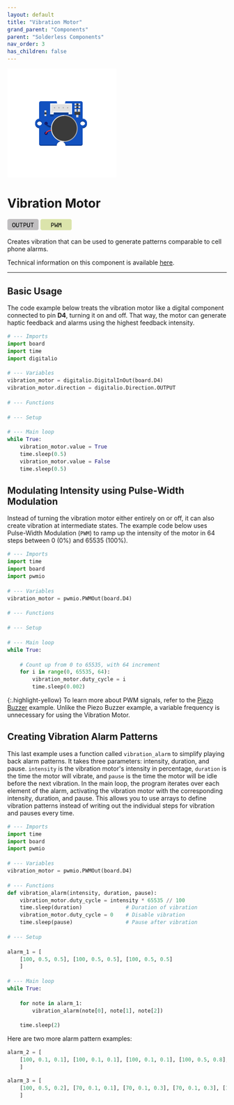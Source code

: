 ```yaml
---
layout: default
title: "Vibration Motor"
grand_parent: "Components"
parent: "Solderless Components"
nav_order: 3
has_children: false
---
```


<img src="assets/Grove-Vibration-Motor.png" alt="Vibration Motor" width="250"/>

# Vibration Motor
<a href="../../glossary/glossary"><img src="../../glossary/assets/output.png" alt="Output" width="72"/></a> <a href="../../glossary/glossary"><img src="../../glossary/assets/pwm.png" alt="PWM" width="72"/></a>

Creates vibration that can be used to generate patterns comparable to cell phone alarms.

Technical information on this component is available [here](https://wiki.seeedstudio.com/Grove-Vibration_Motor/).

---

## Basic Usage
The code example below treats the vibration motor like a digital component connected to pin **D4**, turning it on and off. That way, the motor can generate haptic feedback and alarms using the highest feedback intensity.
```python
# --- Imports
import board
import time
import digitalio

# --- Variables
vibration_motor = digitalio.DigitalInOut(board.D4)
vibration_motor.direction = digitalio.Direction.OUTPUT

# --- Functions

# --- Setup

# --- Main loop
while True:
    vibration_motor.value = True
    time.sleep(0.5)
    vibration_motor.value = False
    time.sleep(0.5)
```

## Modulating Intensity using Pulse-Width Modulation

Instead of turning the vibration motor either entirely on or off, it can also create vibration at intermediate states. The example code below uses Pulse-Width Modulation (`PWM`) to ramp up the intensity of the motor in 64 steps between 0 (0%) and 65535 (100%).

```python
# --- Imports
import time
import board
import pwmio

# --- Variables
vibration_motor = pwmio.PWMOut(board.D4)

# --- Functions

# --- Setup

# --- Main loop
while True:
    
    # Count up from 0 to 65535, with 64 increment
    for i in range(0, 65535, 64):
        vibration_motor.duty_cycle = i
        time.sleep(0.002)
```

{:.highlight-yellow}
To learn more about PWM signals, refer to the [Piezo Buzzer](../piezo-buzzer/piezo-buzzer#define-a-tone-using-pulse-width-modulation-pwm) example. Unlike the Piezo Buzzer example, a variable frequency is unnecessary for using the Vibration Motor.

## Creating Vibration Alarm Patterns

This last example uses a function called `vibration_alarm` to simplify playing back alarm patterns. It takes three parameters: intensity, duration, and pause. `intensity` is the vibration motor's intensity in percentage, `duration` is the time the motor will vibrate, and `pause` is the time the motor will be idle before the next vibration. In the main loop, the program iterates over each element of the alarm, activating the vibration motor with the corresponding intensity, duration, and pause. This allows you to use arrays to define vibration patterns instead of writing out the individual steps for vibration and pauses every time.

```python
# --- Imports
import time
import board
import pwmio

# --- Variables
vibration_motor = pwmio.PWMOut(board.D4)

# --- Functions
def vibration_alarm(intensity, duration, pause):
    vibration_motor.duty_cycle = intensity * 65535 // 100
    time.sleep(duration)              # Duration of vibration
    vibration_motor.duty_cycle = 0    # Disable vibration
    time.sleep(pause)                 # Pause after vibration

# --- Setup

alarm_1 = [
    [100, 0.5, 0.5], [100, 0.5, 0.5], [100, 0.5, 0.5]
    ]

# --- Main loop
while True:

    for note in alarm_1:
        vibration_alarm(note[0], note[1], note[2])
    
    time.sleep(2)
```

Here are two more alarm pattern examples:
```python
alarm_2 = [
    [100, 0.1, 0.1], [100, 0.1, 0.1], [100, 0.1, 0.1], [100, 0.5, 0.8], [100, 0.1, 0.1], [100, 0.1, 0.1], [100, 0.1, 0.1], [100, 0.5, 0.25]
    ]
```
```python
alarm_3 = [
    [100, 0.5, 0.2], [70, 0.1, 0.1], [70, 0.1, 0.3], [70, 0.1, 0.3], [100, 0.5, 0.3], [100, 0.5, 0.3], [100, 0.5, 0.3]
    ]
```